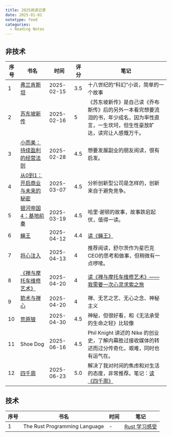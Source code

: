 ```yaml
---
title: 2025阅读记录
date: 2025-01-01
notetype: feed
categories:
  - Reading Notes
---
```


## 非技术

| 序号 | 书名 | 时间 | 评分 | 笔记 |
| ---- | ---- | ---- | ---- | ---- |
| 1 | [弗兰肯斯坦](https://book.douban.com/subject/26921825/) | 2025-02-15 | 3.5 | 十八世纪的“科幻”小说，简单的一个故事 |
| 2 | [苏东坡新传](https://book.douban.com/subject/34996404/) | 2025-02-16 | 5 | 《苏东坡新传》是自己读《乔布斯传》后的另外一本看完想要流泪的书，年少成名，因为率性直言，一生坎坷，但生性豪放旷达，读完让人感慨万千。 |
| 3 | [小而美：持续盈利的经营法则](https://book.douban.com/subject/36280425/) | 2025-02-28 | 4.5 | 想要发展副业的朋友阅读，很有启发。 |
| 4 | [从0到1：开启商业与未来的秘密](https://book.douban.com/subject/26297606/) | 2025-03-07 | 4.5 | 分析创新型公司是怎样的，创新来自于避免竞争。 |
| 5 | [银河帝国 4：基地前奏](https://book.douban.com/subject/26389893/) | 2025-03-19 | 4.5 | 哈里·谢顿的故事，故事跌宕起伏，值得一读。 |
| 6 | [蝇王](https://book.douban.com/subject/1872158/) | 2025-04-12 | 4.4 | [读《蝇王》](20250412_read_yingwang.md) |
| 7 | [将心注入](https://book.douban.com/subject/1499783/) | 2025-04-13 | 4 | 推荐阅读，舒尔茨作为星巴克CEO的思考和做事，但稍微有一点啰嗦。 |
| 8 | [《禅与摩托车维修艺术》](https://book.douban.com/subject/6811366/) | 2025-04-20 | 4 | [读《禅与摩托车维修艺术》——我需要一次心灵求索之旅](20250420_read_chanyumotuocheweixiuyishu) |
| 9 | [箭术与禅心](https://book.douban.com/subject/35493034/) | 2025-04-20 | 4 | 禅、无艺之艺、无心之念、神秘主义 |
| 10 | [荒原狼](https://book.douban.com/subject/4908883/) | 2025-04-30 | 4.5 | 神秘，但很好看，和《无法承受的生命之轻》比较像 |
| 11 | Shoe Dog | 2025-06-16 | 4.5 | Phil Knight 讲述的 Nike 的创业史，了解内幕胜过接收媒体的转述而过分传奇化，艰难，同时也有运气在。 |
| 12 | [四千周](https://book.douban.com/subject/36093214/) | 2025-06-23 | 5.0 | 解决了我对时间的焦虑和对生活的态度，非常推荐。笔记：[读《四千周》](20250627_read_four_thousand_weeks) |

## 技术

| 序号 | 书名 | 时间 | 笔记 |
| ---- | ---- | ---- | ---- |
| 1 | The Rust Programming Language | - | [Rust 学习感受](/posts/technology/20250119_learn_rust/) |